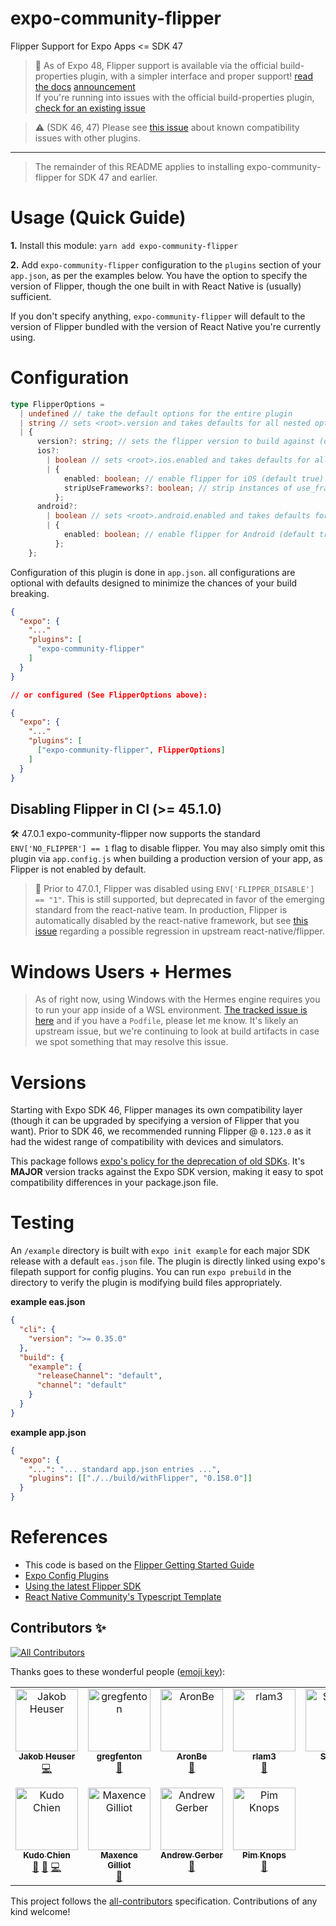 # expo-community-flipper

Flipper Support for Expo Apps <= SDK 47

> 🎉 As of Expo 48, Flipper support is available via the official build-properties plugin, with a simpler interface and proper support! [read the docs](https://docs.expo.dev/versions/latest/sdk/build-properties/) [announcement](https://twitter.com/jakobo/status/1629531998262837249?s=20)<br />
> If you're running into issues with the official build-properties plugin, [check for an existing issue](https://github.com/expo/expo/issues?q=flipper+label%3A"Development+Builds")

> ⚠️ (SDK 46, 47) Please see [this issue](https://github.com/jakobo/expo-community-flipper/issues/27) about known compatibility issues with other plugins.

<hr />

> The remainder of this README applies to installing expo-community-flipper for SDK 47 and earlier.

# Usage (Quick Guide)

**1.** Install this module: `yarn add expo-community-flipper`

**2.** Add `expo-community-flipper` configuration to the `plugins` section of your `app.json`, as per the examples below. You have the option to specify the version of Flipper, though the one built in with React Native is (usually) sufficient.

If you don't specify anything, `expo-community-flipper` will default to the version of Flipper bundled with the version of React Native you're currently using.

# Configuration

```ts
type FlipperOptions =
  | undefined // take the default options for the entire plugin
  | string // sets <root>.version and takes defaults for all nested options
  | {
      version?: string; // sets the flipper version to build against (defaults to undefined, uses react-native bundled version)
      ios?:
        | boolean // sets <root>.ios.enabled and takes defaults for all nested options
        | {
            enabled: boolean; // enable flipper for iOS (default true)
            stripUseFrameworks?: boolean; // strip instances of use_frameworks from the Podfile (default false)
          };
      android?:
        | boolean // sets <root>.android.enabled and takes defaults for all nested options
        | {
            enabled: boolean; // enable flipper for Android (default true)
          };
    };
```

Configuration of this plugin is done in `app.json`. all configurations are optional with defaults designed to minimize the chances of your build breaking.

```json
{
  "expo": {
    "..."
    "plugins": [
      "expo-community-flipper"
    ]
  }
}

// or configured (See FlipperOptions above):

{
  "expo": {
    "..."
    "plugins": [
      ["expo-community-flipper", FlipperOptions]
    ]
  }
}
```

## Disabling Flipper in CI (>= 45.1.0)

🛠️ 47.0.1 expo-community-flipper now supports the standard `ENV['NO_FLIPPER'] == 1` flag to disable flipper. You may also simply omit this plugin via `app.config.js` when building a production version of your app, as Flipper is not enabled by default.

> 📜 Prior to 47.0.1, Flipper was disabled using `ENV['FLIPPER_DISABLE'] == "1"`. This is still supported, but deprecated in favor of the emerging standard from the react-native team. In production, Flipper is automatically disabled by the react-native framework, but see [this issue](https://github.com/jakobo/expo-community-flipper/issues/49) regarding a possible regression in upstream react-native/flipper.

# Windows Users + Hermes

> As of right now, using Windows with the Hermes engine requires you to run your app inside of a WSL environment. [The tracked issue is here](https://github.com/jakobo/expo-community-flipper/issues/4) and if you have a `Podfile`, please let me know. It's likely an upstream issue, but we're continuing to look at build artifacts in case we spot something that may resolve this issue.

# Versions

Starting with Expo SDK 46, Flipper manages its own compatibility layer (though it can be upgraded by specifying a version of Flipper that you want). Prior to SDK 46, we recommended running Flipper @ `0.123.0` as it had the widest range of compatibility with devices and simulators.

This package follows [expo's policy for the deprecation of old SDKs](https://docs.expo.dev/workflow/upgrading-expo-sdk-walkthrough/). It's **MAJOR** version tracks against the Expo SDK version, making it easy to spot compatibility differences in your package.json file.

# Testing

An `/example` directory is built with `expo init example` for each major SDK release with a default `eas.json` file. The plugin is directly linked using expo's filepath support for config plugins. You can run `expo prebuild` in the directory to verify the plugin is modifying build files appropriately.

**example eas.json**

```json
{
  "cli": {
    "version": ">= 0.35.0"
  },
  "build": {
    "example": {
      "releaseChannel": "default",
      "channel": "default"
    }
  }
}
```

**example app.json**

```json
{
  "expo": {
    "...": "... standard app.json entries ...",
    "plugins": [["./../build/withFlipper", "0.158.0"]]
  }
}
```

# References

- This code is based on the [Flipper Getting Started Guide](https://fbflipper.com/docs/getting-started/react-native/)
- [Expo Config Plugins](https://docs.expo.dev/guides/config-plugins/)
- [Using the latest Flipper SDK](https://fbflipper.com/docs/getting-started/react-native/#using-the-latest-flipper-sdk)
- [React Native Community's Typescript Template](https://github.com/react-native-community/react-native-template-typescript/tree/main/template)

## Contributors ✨

<!-- ALL-CONTRIBUTORS-BADGE:START - Do not remove or modify this section -->

[![All Contributors](https://img.shields.io/badge/all_contributors-10-orange.svg?style=flat-square)](#contributors-)

<!-- ALL-CONTRIBUTORS-BADGE:END -->

Thanks goes to these wonderful people ([emoji key](https://allcontributors.org/docs/en/emoji-key)):

<!-- ALL-CONTRIBUTORS-LIST:START - Do not remove or modify this section -->
<!-- prettier-ignore-start -->
<!-- markdownlint-disable -->
<table>
  <tbody>
    <tr>
      <td align="center" valign="top" width="14.28%"><a href="https://codedrift.com"><img src="https://avatars.githubusercontent.com/u/1795?v=4?s=100" width="100px;" alt="Jakob Heuser"/><br /><sub><b>Jakob Heuser</b></sub></a><br /><a href="https://github.com/jakobo/expo-community-flipper/commits?author=jakobo" title="Code">💻</a></td>
      <td align="center" valign="top" width="14.28%"><a href="https://twitter.com/gregfenton"><img src="https://avatars.githubusercontent.com/u/4407559?v=4?s=100" width="100px;" alt="gregfenton"/><br /><sub><b>gregfenton</b></sub></a><br /><a href="https://github.com/jakobo/expo-community-flipper/commits?author=gregfenton" title="Documentation">📖</a></td>
      <td align="center" valign="top" width="14.28%"><a href="http://aronberezkin.com"><img src="https://avatars.githubusercontent.com/u/32416348?v=4?s=100" width="100px;" alt="AronBe"/><br /><sub><b>AronBe</b></sub></a><br /><a href="https://github.com/jakobo/expo-community-flipper/commits?author=AronBe" title="Documentation">📖</a></td>
      <td align="center" valign="top" width="14.28%"><a href="http://raymondlam.midori.io"><img src="https://avatars.githubusercontent.com/u/1154044?v=4?s=100" width="100px;" alt="rlam3"/><br /><sub><b>rlam3</b></sub></a><br /><a href="https://github.com/jakobo/expo-community-flipper/commits?author=rlam3" title="Documentation">📖</a></td>
      <td align="center" valign="top" width="14.28%"><a href="https://recollectr.io"><img src="https://avatars.githubusercontent.com/u/6835891?v=4?s=100" width="100px;" alt="Slapbox"/><br /><sub><b>Slapbox</b></sub></a><br /><a href="https://github.com/jakobo/expo-community-flipper/issues?q=author%3ASlapbox" title="Bug reports">🐛</a></td>
      <td align="center" valign="top" width="14.28%"><a href="https://isjustawesome.com"><img src="https://avatars.githubusercontent.com/u/689204?v=4?s=100" width="100px;" alt="Jeremy Gollehon"/><br /><sub><b>Jeremy Gollehon</b></sub></a><br /><a href="https://github.com/jakobo/expo-community-flipper/issues?q=author%3AGollyJer" title="Bug reports">🐛</a></td>
      <td align="center" valign="top" width="14.28%"><a href="https://github.com/nkalinov"><img src="https://avatars.githubusercontent.com/u/2777825?v=4?s=100" width="100px;" alt="Nikola Kalinov"/><br /><sub><b>Nikola Kalinov</b></sub></a><br /><a href="https://github.com/jakobo/expo-community-flipper/issues?q=author%3Ankalinov" title="Bug reports">🐛</a></td>
    </tr>
    <tr>
      <td align="center" valign="top" width="14.28%"><a href="https://twitter.com/kudochien"><img src="https://avatars.githubusercontent.com/u/46429?v=4?s=100" width="100px;" alt="Kudo Chien"/><br /><sub><b>Kudo Chien</b></sub></a><br /><a href="https://github.com/jakobo/expo-community-flipper/commits?author=Kudo" title="Documentation">📖</a> <a href="#question-Kudo" title="Answering Questions">💬</a> <a href="https://github.com/jakobo/expo-community-flipper/commits?author=Kudo" title="Code">💻</a></td>
      <td align="center" valign="top" width="14.28%"><a href="https://github.com/maxenceg"><img src="https://avatars.githubusercontent.com/u/38657323?v=4?s=100" width="100px;" alt="Maxence Gilliot"/><br /><sub><b>Maxence Gilliot</b></sub></a><br /><a href="#question-maxenceg" title="Answering Questions">💬</a></td>
      <td align="center" valign="top" width="14.28%"><a href="https://github.com/Drew-Gerber"><img src="https://avatars.githubusercontent.com/u/118285913?v=4?s=100" width="100px;" alt="Andrew Gerber"/><br /><sub><b>Andrew Gerber</b></sub></a><br /><a href="https://github.com/jakobo/expo-community-flipper/issues?q=author%3ADrew-Gerber" title="Bug reports">🐛</a></td>
      <td align="center" valign="top" width="14.28%"><a href="https://github.com/PimButton"><img src="https://avatars.githubusercontent.com/u/7047181?v=4?s=100" width="100px;" alt="Pim Knops"/><br /><sub><b>Pim Knops</b></sub></a><br /><a href="https://github.com/jakobo/expo-community-flipper/issues?q=author%3APimButton" title="Bug reports">🐛</a></td>
    </tr>
  </tbody>
</table>

<!-- markdownlint-restore -->
<!-- prettier-ignore-end -->

<!-- ALL-CONTRIBUTORS-LIST:END -->

This project follows the [all-contributors](https://github.com/all-contributors/all-contributors) specification. Contributions of any kind welcome!
